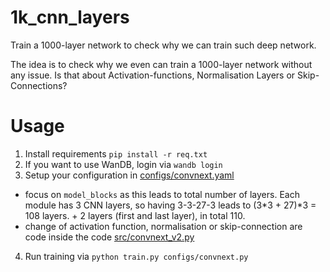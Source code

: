 # 1k_cnn_layers
Train a 1000-layer network to check why we can train such deep network.

The idea is to check why we even can train a 1000-layer network without any issue. Is that about Activation-functions, Normalisation Layers or Skip-Connections?

# Usage
1. Install requirements
```pip install -r req.txt```
2. If you want to use WanDB, login via `wandb login`
3. Setup your configuration in [configs/convnext.yaml](configs/convnext.yaml)
- focus on `model_blocks` as this leads to total number of layers. Each module has 3 CNN layers, so having 3-3-27-3 leads to (3*3 + 27)*3 = 108 layers. + 2 layers (first and last layer), in total 110.
- change of activation function, normalisation or skip-connection are code inside the code [src/convnext_v2.py](src/convnext_v2.py)
4. Run training via `python train.py configs/convnext.py`


